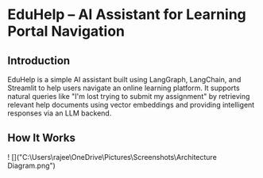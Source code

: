 # EduHelp – AI Assistant for Learning Portal Navigation

## Introduction
EduHelp is a simple AI assistant built using LangGraph, LangChain, and Streamlit to help users navigate an online learning platform. It supports natural queries like "I'm lost trying to submit my assignment" by retrieving relevant help documents using vector embeddings and providing intelligent responses via an LLM backend.

## How It Works
! []("C:\Users\rajee\OneDrive\Pictures\Screenshots\Architecture Diagram.png")

